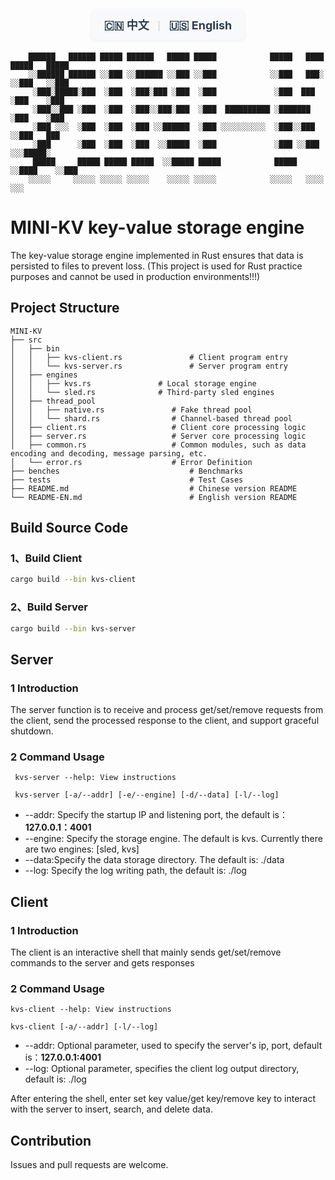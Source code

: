 <div align="center">
<!-- 语言切换栏（带背景和圆角） -->
<div style="margin: 20px auto; padding: 12px; 
            background: #f8f9fa; border-radius: 10px;
            box-shadow: 0 2px 4px rgba(0,0,0,0.05);
            width: fit-content;">
  <strong>
    <a href="./README.md" style="margin: 0 10px; color: #2c3e50; text-decoration: none;font-size: 18px;">🇨🇳 中文</a>
    <span style="color: #ddd;">|</span>
    <a href="./README-EN.md" style="margin: 0 10px; color: #2c3e50; text-decoration: none;font-size: 18px;">🇺🇸 English</a>
  </strong>
</div>

</div>

```
    ██████   ██████ █████ ██████   █████ █████            █████   ████ █████   █████
    ░░██████ ██████ ░░███ ░░██████ ░░███ ░░███            ░░███   ███░ ░░███   ░░███ 
     ░███░█████░███  ░███  ░███░███ ░███  ░███             ░███  ███    ░███    ░███ 
     ░███░░███ ░███  ░███  ░███░░███░███  ░███  ██████████ ░███████     ░███    ░███ 
     ░███ ░░░  ░███  ░███  ░███ ░░██████  ░███ ░░░░░░░░░░  ░███░░███    ░░███   ███  
     ░███      ░███  ░███  ░███  ░░█████  ░███             ░███ ░░███    ░░░█████░   
     █████     █████ █████ █████  ░░█████ █████            █████ ░░████    ░░███     
    ░░░░░     ░░░░░ ░░░░░ ░░░░░    ░░░░░ ░░░░░            ░░░░░   ░░░░      ░░░
```
# MINI-KV key-value storage engine
The key-value storage engine implemented in Rust ensures that data is persisted to files to prevent loss. (This project is used for Rust practice purposes and cannot be used in production environments!!!)

## Project Structure

```
MINI-KV
├── src
│   ├── bin
│   │   ├── kvs-client.rs               # Client program entry
│   │   └── kvs-server.rs               # Server program entry
│   ├── engines
│   │   ├── kvs.rs               # Local storage engine
│   │   └── sled.rs              # Third-party sled engines
│   ├── thread_pool
│   │   ├── native.rs               # Fake thread pool
│   │   └── shard.rs                # Channel-based thread pool
│   ├── client.rs                   # Client core processing logic
│   ├── server.rs                   # Server core processing logic
│   ├── common.rs                   # Common modules, such as data encoding and decoding, message parsing, etc.
│   └── error.rs                    # Error Definition
├── benches                             # Benchmarks
├── tests                               # Test Cases
├── README.md                           # Chinese version README
└── README-EN.md                        # English version README
```

## Build Source Code
### 1、Build Client
```sh
cargo build --bin kvs-client
```
### 2、Build Server
```sh
cargo build --bin kvs-server
```  

## Server
### 1 Introduction 
The server function is to receive and process get/set/remove requests from the client, send the processed response to the client, and support graceful shutdown.

### 2 Command Usage 
```
 kvs-server --help: View instructions 
```
```
 kvs-server [-a/--addr] [-e/--engine] [-d/--data] [-l/--log]
``` 
- --addr: Specify the startup IP and listening port, the default is：**127.0.0.1：4001**  
- --engine: Specify the storage engine. The default is kvs. Currently there are two engines: [sled, kvs]
- --data:Specify the data storage directory. The default is: ./data
- --log: Specify the log writing path, the default is: ./log

## Client
### 1 Introduction

The client is an interactive shell that mainly sends get/set/remove commands to the server and gets responses

### 2 Command Usage
```
kvs-client --help: View instructions
```
```
kvs-client [-a/--addr] [-l/--log]
```
- --addr: Optional parameter, used to specify the server's ip, port, default is：**127.0.0.1:4001**  
- --log: Optional parameter, specifies the client log output directory, default is: ./log

After entering the shell, enter set key value/get key/remove key to interact with the server to insert, search, and delete data.

## Contribution

Issues and pull requests are welcome.